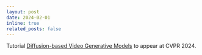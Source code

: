 ```yaml
---
layout: post
date: 2024-02-01
inline: true
related_posts: false
---
```


Tutorial [Diffusion-based Video Generative Models](https://showlab.github.io/cvpr2024-tutorial-video-diffusion-models/) to appear at CVPR 2024.
